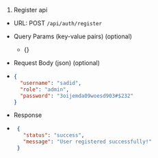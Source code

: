 1) Register api

- URL: POST `/api/auth/register`

- Query Params (key-value pairs) (optional)
    - {}

- Request Body (json) (optional)
- ```json
  {
    "username": "sadid",
    "role": "admin",
    "password": "3oijemda09woesd903#$232"
  }
  ```
  
- Response
- ```json
   {
     "status": "success",
     "message": "User registered successfully!"
   }
   ```